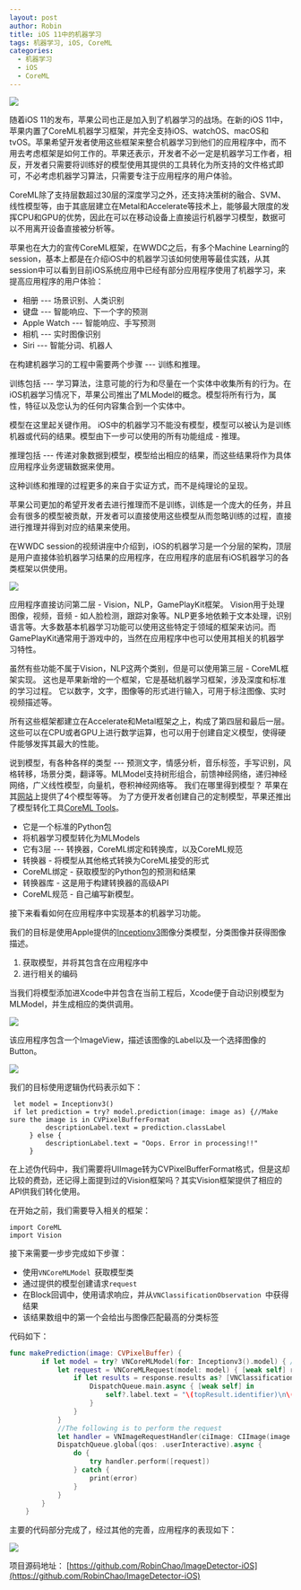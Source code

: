 ```yaml
---
layout: post
author: Robin
title: iOS 11中的机器学习
tags: 机器学习, iOS, CoreML
categories:
  - 机器学习 
  - iOS
  - CoreML
---
```


![](/assets/apple-ml.png)

随着iOS 11的发布，苹果公司也正是加入到了机器学习的战场。在新的iOS 11中，苹果内置了CoreML机器学习框架，并完全支持iOS、watchOS、macOS和tvOS。苹果希望开发者使用这些框架来整合机器学习到他们的应用程序中，而不用去考虑框架是如何工作的。苹果还表示，开发者不必一定是机器学习工作者，相反，开发者只需要将训练好的模型使用其提供的工具转化为所支持的文件格式即可，不必考虑机器学习算法，只需要专注于应用程序的用户体验。

CoreML除了支持层数超过30层的深度学习之外，还支持决策树的融合、SVM、线性模型等，由于其底层建立在Metal和Accelerate等技术上，能够最大限度的发挥CPU和GPU的优势，因此在可以在移动设备上直接运行机器学习模型，数据可以不用离开设备直接被分析等。

苹果也在大力的宣传CoreML框架，在WWDC之后，有多个Machine Learning的session，基本上都是在介绍iOS中的机器学习该如何使用等最佳实践，从其session中可以看到目前iOS系统应用中已经有部分应用程序使用了机器学习，来提高应用程序的用户体验：

* 相册 --- 场景识别、人类识别
* 键盘 --- 智能响应、下一个字的预测
* Apple Watch --- 智能响应、手写预测
* 相机 --- 实时图像识别
* Siri --- 智能分词、机器人

在构建机器学习的工程中需要两个步骤 --- 训练和推理。

训练包括 --- 学习算法，注意可能的行为和尽量在一个实体中收集所有的行为。在iOS机器学习情况下，苹果公司推出了MLModel的概念。模型将所有行为，属性，特征以及您认为的任何内容集合到一个实体中。

模型在这里起关键作用。 iOS中的机器学习不能没有模型，模型可以被认为是训练机器或代码的结果。模型由下一步可以使用的所有功能组成 - 推理。

推理包括 --- 传递对象数据到模型，模型给出相应的结果，而这些结果将作为具体应用程序业务逻辑数据来使用。

这种训练和推理的过程更多的来自于实证方式，而不是纯理论的呈现。

苹果公司更加的希望开发者去进行推理而不是训练，训练是一个庞大的任务，并且会有很多的模型被贡献，开发者可以直接使用这些模型从而忽略训练的过程，直接进行推理并得到对应的结果来使用。

在WWDC session的视频讲座中介绍到，iOS的机器学习是一个分层的架构，顶层是用户直接体验机器学习结果的应用程序，在应用程序的底层有iOS机器学习的各类框架以供使用。

![](/assets/apple-ml-layer.png)

应用程序直接访问第二层 - Vision，NLP，GamePlayKit框架。 Vision用于处理图像，视频，音频 - 如人脸检测，跟踪对象等。NLP更多地依赖于文本处理，识别语言等。大多数基本机器学习功能可以使用这些特定于领域的框架来访问。而GamePlayKit通常用于游戏中的，当然在应用程序中也可以使用其相关的机器学习特性。

虽然有些功能不属于Vision，NLP这两个类别，但是可以使用第三层 - CoreML框架实现。 这也是苹果新增的一个框架，它是基础机器学习框架，涉及深度和标准的学习过程。 它以数字，文字，图像等的形式进行输入，可用于标注图像、实时视频描述等。

所有这些框架都建立在Accelerate和Metal框架之上，构成了第四层和最后一层。 这些可以在CPU或者GPU上进行数学运算，也可以用于创建自定义模型，使得硬件能够发挥其最大的性能。

说到模型，有各种各样的类型 --- 预测文字，情感分析，音乐标签，手写识别，风格转移，场景分类，翻译等。MLModel支持树形组合，前馈神经网络，递归神经网络，广义线性模型，向量机，卷积神经网络等。 我们在哪里得到模型？ 苹果在其[网站](https://developer.apple.com/machine-learning/)上提供了4个模型等等。 为了方便开发者创建自己的定制模型，苹果还推出了模型转化工具[CoreML Tools](https://pypi.python.org/pypi/coremltools)。

* 它是一个标准的Python包
* 将机器学习模型转化为MLModels
* 它有3层 --- 转换器，CoreML绑定和转换库，以及CoreML规范
* 转换器 - 将模型从其他格式转换为CoreML接受的形式
* CoreML绑定 - 获取模型的Python包的预测和结果
* 转换器库 - 这是用于构建转换器的高级API
* CoreML规范 - 自己编写新模型。

接下来看看如何在应用程序中实现基本的机器学习功能。

我们的目标是使用Apple提供的[Inceptionv3](https://docs-assets.developer.apple.com/coreml/models/Inceptionv3.mlmodel)图像分类模型，分类图像并获得图像描述。

1. 获取模型，并将其包含在应用程序中
2. 进行相关的编码

当我们将模型添加进Xcode中并包含在当前工程后，Xcode便于自动识别模型为MLModel，并生成相应的类供调用。

![](/assets/xcode-mlmodel.png)

该应用程序包含一个ImageView，描述该图像的Label以及一个选择图像的Button。

![](/assets/xcode-storyboard.png)

我们的目标使用逻辑伪代码表示如下：

```
 let model = Inceptionv3()
 if let prediction = try? model.prediction(image: image as) {//Make sure the image is in CVPixelBufferFormat
         descriptionLabel.text = prediction.classLabel
     } else {
         descriptionLabel.text = "Oops. Error in processing!!"
     }
```

在上述伪代码中，我们需要将UIImage转为CVPixelBufferFormat格式，但是这却比较的费劲，还记得上面提到过的Vision框架吗？其实Vision框架提供了相应的API供我们转化使用。

在开始之前，我们需要导入相关的框架：

``` swfit
import CoreML
import Vision
```
接下来需要一步步完成如下步骤：

* 使用`VNCoreMLModel `获取模型类
* 通过提供的模型创建请求`request`
* 在Block回调中，使用请求响应，并从`VNClassificationObservation `中获得结果
* 该结果数组中的第一个会给出与图像匹配最高的分类标签

代码如下：

``` swift
func makePrediction(image: CVPixelBuffer) {
        if let model = try? VNCoreMLModel(for: Inceptionv3().model) { // get the model
            let request = VNCoreMLRequest(model: model) { [weak self] response, error in // create a request using the model
                if let results = response.results as? [VNClassificationObservation], let topResult = results.first{
                    DispatchQueue.main.async { [weak self] in
                        self?.label.text = "\(topResult.identifier)\n\(Int(topResult.confidence * 100))% Sure"//Update the label
                    }
                }
            }
            //The following is to perform the request
            let handler = VNImageRequestHandler(ciImage: CIImage(image: imageView.image!)!)
            DispatchQueue.global(qos: .userInteractive).async {
                do {
                    try handler.perform([request])
                } catch {
                    print(error)
                }
            }
        }
    }
```

主要的代码部分完成了，经过其他的完善，应用程序的表现如下：

![](/assets/IMG_0007.PNG)

项目源码地址： [https://github.com/RobinChao/ImageDetector-iOS](https://github.com/RobinChao/ImageDetector-iOS)

